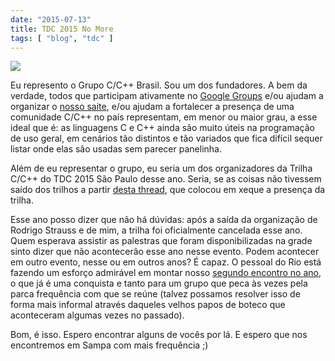 ```yaml
---
date: "2015-07-13"
title: TDC 2015 No More
tags: [ "blog", "tdc" ]
---
```

![](/images/QElrQv5.png)

Eu represento o Grupo C/C++ Brasil. Sou um dos fundadores. A bem da verdade, todos que participam ativamente no [Google Groups](https://groups.google.com/forum/#!forum/ccppbrasil) e/ou ajudam a organizar o [nosso saite](http://www.ccppbrasil.org/), e/ou ajudam a fortalecer a presença de uma comunidade C/C++ no país representam, em menor ou maior grau, a esse ideal que é: as linguagens C e C++ ainda são muito úteis na programação de uso geral, em cenários tão distintos e tão variados que fica difícil sequer listar onde elas são usadas sem parecer panelinha.

Além de eu representar o grupo, eu seria um dos organizadores da Trilha C/C++ do TDC 2015 São Paulo desse ano. Seria, se as coisas não tivessem saído dos trilhos a partir [desta thread](https://groups.google.com/forum/#!topic/ccppbrasil/Gjcmr8S53vQ), que colocou em xeque a presença da trilha.

Esse ano posso dizer que não há dúvidas: após a saída da organização de Rodrigo Strauss e de mim, a trilha foi oficialmente cancelada esse ano. Quem esperava assistir as palestras que foram disponibilizadas na grade sinto dizer que não acontecerão esse ano nesse evento. Podem acontecer em outro evento, nesse ou em outros anos? É capaz. O pessoal do Rio está fazendo um esforço admirável em montar nosso [segundo encontro no ano](http://www.ccppbrasil.org/encontro12/), o que já é uma conquista e tanto para um grupo que peca às vezes pela parca frequência com que se reúne (talvez possamos resolver isso de forma mais informal através daqueles velhos papos de boteco que aconteceram algumas vezes no passado).

Bom, é isso. Espero encontrar alguns de vocês por lá. E espero que nos encontremos em Sampa com mais frequência ;)

